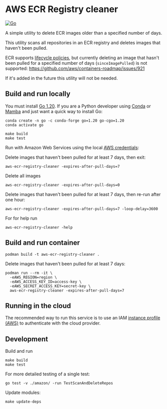 # AWS ECR Registry cleaner

[![Go](https://github.com/manics/aws-ecr-registry-cleaner/actions/workflows/build.yml/badge.svg)](https://github.com/manics/aws-ecr-registry-cleaner/actions/workflows/build.yml)

A simple utility to delete ECR images older than a specified number of days.

This utility scans all repositories in an ECR registry and deletes images that haven't been pulled.

ECR supports [lifecycle policies](https://docs.aws.amazon.com/AmazonECR/latest/userguide/LifecyclePolicies.html), but currently deleting an image that hasn't been pulled for a specified number of days (`sinceImagePulled`) is not supported:
https://github.com/aws/containers-roadmap/issues/921

If it's added in the future this utility will not be needed.

## Build and run locally

You must install [Go 1.20](https://tip.golang.org/doc/go1.20).
If you are a Python developer using [Conda](https://docs.conda.io/en/latest/) or [Mamba](https://mamba.readthedocs.io/) and just want a quick way to install Go:

```
conda create -n go -c conda-forge go=1.20 go-cgo=1.20
conda activate go
```

```
make build
make test
```

Run with Amazon Web Services using the local [AWS credentials](https://docs.aws.amazon.com/cli/latest/userguide/cli-configure-files.html):

Delete images that haven't been pulled for at least 7 days, then exit:

```
aws-ecr-registry-cleaner -expires-after-pull-days=7
```

Delete all images

```
aws-ecr-registry-cleaner -expires-after-pull-days=0
```

Delete images that haven't been pulled for at least 7 days, then re-run after one hour:

```
aws-ecr-registry-cleaner -expires-after-pull-days=7 -loop-delay=3600
```

For for help run

```
aws-ecr-registry-cleaner -help
```

## Build and run container

```
podman build -t aws-ecr-registry-cleaner .
```

Delete images that haven't been pulled for at least 7 days:

```
podman run --rm -it \
  -eAWS_REGION=region \
  -eAWS_ACCESS_KEY_ID=access-key \
  -eAWS_SECRET_ACCESS_KEY=secret-key \
  aws-ecr-registry-cleaner -expires-after-pull-days=7
```

## Running in the cloud

The recommended way to run this service is to use an IAM
[instance profile (AWS)](https://docs.aws.amazon.com/AWSEC2/latest/UserGuide/iam-roles-for-amazon-ec2.html)
to authenticate with the cloud provider.

## Development

Build and run

```
make build
make test
```

For more detailed testing of a single test:

```
go test -v ./amazon/ -run TestScanAndDeleteRepos
```

Update modules:

```
make update-deps
```
